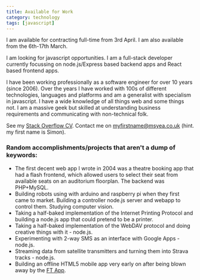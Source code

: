 ```yaml
---
title: Available for Work
category: technology
tags: [javascript]
---
```

<div class="alert alert-info">I am available for contracting full-time from 3rd April. I am also available from the 6th-17th March.</div>

I am looking for javascript opportunities. I am a full-stack developer currently focussing on node.js/Express based backend apps and React based frontend apps.

I have been working professionally as a software engineer for over 10 years (since 2006). Over the years I have worked with 100s of different technologies, languages and platforms and am a generalist with specialism in javascript. I have a wide knowledge of all things web and some things not. I am a massive geek but skilled at understanding business requirements and communicating with non-technical folk.

See my [Stack Overflow CV](http://stackoverflow.com/cv/msyea). Contact me on myfirstname@msyea.co.uk (hint. my first name is Simon).

### Random accomplishments/projects that aren't a dump of keywords:

* The first decent web app I wrote in 2004 was a theatre booking app that had a flash frontend, which allowed users to select their seat from available seats on an auditorium floorplan. The backend was PHP+MySQL.
* Building robots using with arduino and raspberry pi when they first came to market. Building a controller node.js server and webapp to control them. Studying computer vision.
* Taking a half-baked implementation of the Internet Printing Protocol and building a node.js app that could pretend to be a printer.
* Taking a half-baked implementation of the WebDAV protocol and doing creative things with it - node.js.
* Experimenting with 2-way SMS as an interface with Google Apps - node.js.
* Streaming data from satellite transmitters and turning them into Strava tracks - node.js.
* Building an offline HTML5 mobile app very early on after being blown away by the [FT App](https://app.ft.com).
